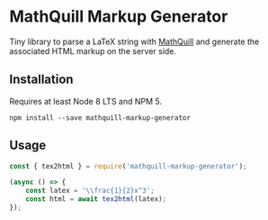 # MathQuill Markup Generator

Tiny library to parse a LaTeX string with [MathQuill](http://mathquill.com/) and generate the associated HTML markup on the server side.

## Installation

Requires at least Node 8 LTS and NPM 5.

```shell
npm install --save mathquill-markup-generator
```

## Usage

```javascript 
const { tex2html } = require('mathquill-markup-generator');

(async () => {
    const latex = '\\frac{1}{2}x^3';
    const html = await tex2html(latex);
});

```